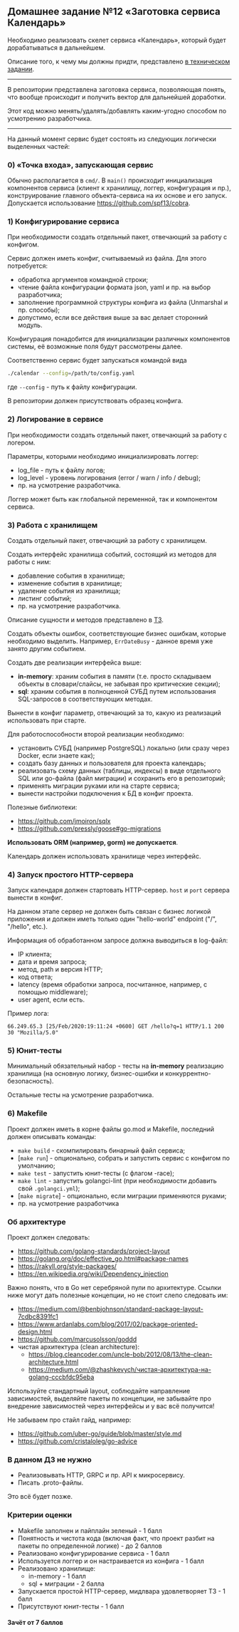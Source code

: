 ## Домашнее задание №12 «Заготовка сервиса Календарь»
Необходимо реализовать скелет сервиса «Календарь», который будет дорабатываться в дальнейшем.

Описание того, к чему мы должны придти, представлено [в техническом задании](./CALENDAR.MD).

---
В репозитории представлена заготовка сервиса, позволяющая понять, что вообще происходит и получить вектор для дальнейшей доработки.

Этот код можно менять/удалять/добавлять каким-угодно способом по усмотрению разработчика.

---


На данный момент сервис будет состоять из следующих логически выделенных частей:

### 0) «Точка входа», запускающая сервис
Обычно располагается в `cmd/`. В `main()` происходит инициализация компонентов сервиса
(клиент к хранилищу, логгер, конфигурация и пр.), конструирование главного объекта-сервиса на их
основе и его запуск. Допускается использование https://github.com/spf13/cobra.

### 1) Конфигурирование сервиса
При необходимости создать отдельный пакет, отвечающий за работу с конфигом.

Сервис должен иметь конфиг, считываемый из файла. Для этого потребуется:
* обработка аргументов командной строки;
* чтение файла конфигурации формата json, yaml и пр. на выбор разработчика;
* заполнение программной структуры конфига из файла (Unmarshal и пр. способы);
* допустимо, если все действия выше за вас делает сторонний модуль.

Конфигурация понадобится для инициализации различных компонентов системы, её возможные поля будут рассмотрены далее.

Соответственно сервис будет запускаться командой вида
```bash
./calendar --config=/path/to/config.yaml
```
где `--config`  - путь к файлу конфигурации.

В репозитории должен присутствовать образец конфига.

### 2) Логирование в сервисе
При необходимости создать отдельный пакет, отвечающий за работу с логером.

Параметры, которыми необходимо инициализировать логгер:
* log_file - путь к файлу логов;
* log_level - уровень логирования (error / warn / info / debug);
* пр. на усмотрение разработчика.

Логгер может быть как глобальной переменной, так и компонентом сервиса.

### 3) Работа с хранилищем
Создать отдельный пакет, отвечающий за работу с хранилищем.

Создать интерфейс хранилища событий, состоящий из методов для работы с ним:
* добавление события в хранилище;
* изменение события в хранилище;
* удаление события из хранилища;
* листинг событий;
* пр. на усмотрение разработчика.

Описание сущности и методов представлено в [ТЗ](./CALENDAR.MD).

Создать объекты ошибок, соответствующие бизнес ошибкам, которые необходимо выделить.
Например, `ErrDateBusy` - данное время уже занято другим событием.

Создать две реализации интерфейса выше:
* **in-memory**: храним события в памяти (т.е. просто складываем объекты в словари/слайсы, не забывая про критические секции);
* **sql**: храним события в полноценной СУБД путем использования SQL-запросов в соответствующих методах.

Вынести в конфиг параметр, отвечающий за то, какую из реализаций использовать при старте.

Для работоспособности второй реализации необходимо:
* установить СУБД (например PostgreSQL) локально (или сразу через Docker, если знаете как);
* создать базу данных и пользователя для проекта календарь;
* реализовать схему данных (таблицы, индексы) в виде отдельного SQL или go-файла (файл миграции) и сохранить его в репозиторий;
* применять миграции руками или на старте сервиса;
* вынести настройки подключения к БД в конфиг проекта.

Полезные библиотеки:
* https://github.com/jmoiron/sqlx
* https://github.com/pressly/goose#go-migrations

**Использовать ORM (например, gorm) не допускается**.

Календарь должен использовать хранилище через интерфейс.

### 4) Запуск простого HTTP-сервера
Запуск календаря должен стартовать HTTP-сервер. `host` и `port` сервера вынести в конфиг.

На данном этапе сервер не должен быть связан с бизнес логикой приложения и должен иметь
только один "hello-world" endpoint ("/", "/hello", etc.).

Информация об обработанном запросе должна выводиться в log-файл:
* IP клиента;
* дата и время запроса;
* метод, path и версия HTTP;
* код ответа;
* latency (время обработки запроса, посчитанное, например, с помощью middleware);
* user agent, если есть.

Пример лога:
```text
66.249.65.3 [25/Feb/2020:19:11:24 +0600] GET /hello?q=1 HTTP/1.1 200 30 "Mozilla/5.0"
```

### 5) Юнит-тесты
Минимальный обязательный набор - тесты на **in-memory** реализацию хранилища (на основную логику, бизнес-ошибки и конкуррентно-безопасность).

Остальные тесты на усмотрение разработчика.

### 6) Makefile
Проект должен иметь в корне файлы go.mod и Makefile, последний должен описывать команды:
* `make build` - скомпилировать бинарный файл сервиса;
* [`make run`] - опционально, собрать и запустить сервис с конфигом по умолчанию;
* `make test` - запустить юнит-тесты (с флагом -race);
* `make lint` - запустить golangci-lint (при необходимости добавить свой `.golangci.yml`);
* [`make migrate`] - опционально, если миграции применяются руками;
* пр. на усмотрение разработчика

### Об архитектуре
Проект должен следовать:
* https://github.com/golang-standards/project-layout
* https://golang.org/doc/effective_go.html#package-names
* https://rakyll.org/style-packages/
* https://en.wikipedia.org/wiki/Dependency_injection

Важно понять, что в Go нет серебряной пули по архитектуре.
Ссылки ниже могут дать полезные концепции, но не стоит слепо следовать им:
* https://medium.com/@benbjohnson/standard-package-layout-7cdbc8391fc1
* https://www.ardanlabs.com/blog/2017/02/package-oriented-design.html
* https://github.com/marcusolsson/goddd
* чистая архитектура (clean architecture):
    - https://blog.cleancoder.com/uncle-bob/2012/08/13/the-clean-architecture.html
    - https://medium.com/@zhashkevych/чистая-архитектура-на-golang-cccbfdc95eba

Используйте стандартный layout, соблюдайте направление зависимостей, выделяйте пакеты по концепции,
не забывайте про внедрение зависимостей через интерфейсы и у вас всё получится!

Не забываем про стайл гайд, например:
* https://github.com/uber-go/guide/blob/master/style.md
* https://github.com/cristaloleg/go-advice

### В данном ДЗ не нужно
* Реализовывать HTTP, GRPC и пр. API к микросервису.
* Писать .proto-файлы.

Это всё будет позже.

### Критерии оценки
- Makefile заполнен и пайплайн зеленый - 1 балл
- Понятность и чистота кода (включая факт, что проект разбит
на пакеты по определенной логике) - до 2 баллов
- Реализовано конфигурирование сервиса - 1 балл
- Используется логгер и он настраивается из конфига - 1 балл
- Реализовано хранилище:
    - in-memory - 1 балл
    - sql + миграции - 2 балла
- Запускается простой HTTP-сервер, мидлвара удовлетворяет ТЗ - 1 балл
- Присутствуют юнит-тесты - 1 балл

#### Зачёт от 7 баллов
